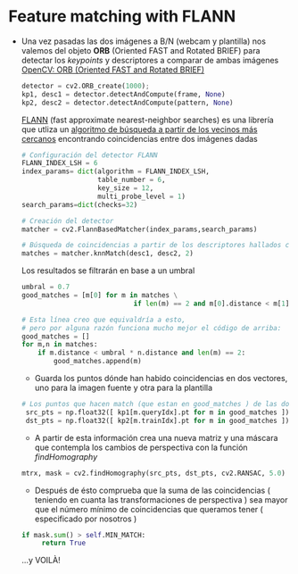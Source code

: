 # Feature matching with FLANN

- Una vez pasadas las dos imágenes a B/N (webcam y plantilla) nos valemos del objeto **ORB** (Oriented FAST and Rotated BRIEF) para detectar los _keypoints_ y descriptores a comparar de ambas imágenes
  [OpenCV: ORB (Oriented FAST and Rotated BRIEF)](https://docs.opencv.org/3.4/d1/d89/tutorial_py_orb.html)

  ```python
  detector = cv2.ORB_create(1000);
  kp1, desc1 = detector.detectAndCompute(frame, None)
  kp2, desc2 = detector.detectAndCompute(pattern, None)
  ```

  [FLANN](https://stackoverflow.com/tags/flann/info) (fast approximate nearest-neighbor searches) es una librería que utliza un [algoritmo de búsqueda a partir de los vecinos más cercanos](https://es.wikipedia.org/wiki/K_vecinos_m%C3%A1s_pr%C3%B3ximos) encontrando coincidencias entre dos imágenes dadas

  ```python
  # Configuración del detector FLANN
  FLANN_INDEX_LSH = 6
  index_params= dict(algorithm = FLANN_INDEX_LSH,
                     table_number = 6,
                     key_size = 12,
                     multi_probe_level = 1)
  search_params=dict(checks=32)

  # Creación del detector
  matcher = cv2.FlannBasedMatcher(index_params,search_params)

  # Búsqueda de coincidencias a partir de los descriptores hallados con ORB
  matches = matcher.knnMatch(desc1, desc2, 2)
  ```

  Los resultados se filtrarán en base a un umbral

  ```python
  umbral = 0.7
  good_matches = [m[0] for m in matches \
                              if len(m) == 2 and m[0].distance < m[1].distance * umbral]

  # Esta línea creo que equivaldría a esto,
  # pero por alguna razón funciona mucho mejor el código de arriba:
  good_matches = []
  for m,n in matches:
      if m.distance < umbral * n.distance and len(m) == 2:
          good_matches.append(m)

  ```

  - Guarda los puntos dónde han habido coincidencias en dos vectores, uno para la imagen fuente y otra para la plantilla

  ```python
  # Los puntos que hacen match (que estan en good_matches ) de las dos imagenes
   src_pts = np.float32([ kp1[m.queryIdx].pt for m in good_matches ])
   dst_pts = np.float32([ kp2[m.trainIdx].pt for m in good_matches ])
  ```

  - A partir de esta información crea una nueva matriz y una máscara que contempla los cambios de perspectiva con la función _findHomography_

  ```python
  mtrx, mask = cv2.findHomography(src_pts, dst_pts, cv2.RANSAC, 5.0)
  ```

  - Después de ésto comprueba que la suma de las coincidencias ( teniendo en cuanta las transformaciones de perspectiva ) sea mayor que el número mínimo de coincidencias que queramos tener ( especificado por nosotros )

  ```python
  if mask.sum() > self.MIN_MATCH:
       return True
  ```

  ...y VOILÀ!
